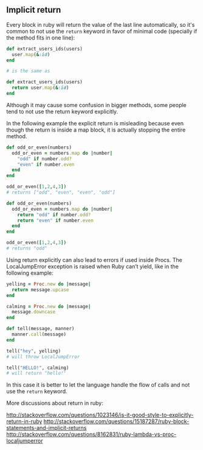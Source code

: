## Implicit return

Every block in ruby will return the value of the last line automatically, so it's common to not use the `return` keyword in favor of minimal code (specially if the method fits in one line):

```ruby
def extract_users_ids(users)
  user.map(&:id)
end

# is the same as

def extract_users_ids(users)
  return user.map(&:id)
end
```

Although it may cause some confusion in bigger methods, some people tend to not use the return keyword explicitly.

In the following example the explicit return is misleading because even though the return is inside a map block, it is actually stopping the entire method.

```ruby
def odd_or_even(numbers)
  odd_or_even = numbers.map do |number|
    "odd" if number.odd?
    "even" if number.even
  end
end

odd_or_even([1,2,4,3])
# returns ["odd", "even", "even", "odd"]

def odd_or_even(numbers)
  odd_or_even = numbers.map do |number|
    return "odd" if number.odd?
    return "even" if number.even
  end
end

odd_or_even([1,2,4,3])
# returns "odd"
```

Using return explicitly can also lead to errors if used inside Procs. The LocalJumpError exception is raised when Ruby can’t yield, like in the following example:

```ruby
yelling = Proc.new do |message|
  return message.upcase
end

calming = Proc.new do |message|
  message.downcase
end

def tell(message, manner)
  manner.call(message)
end

tell("hey", yelling)
# will throw LocalJumpError

tell("HELLO!", calming)
# will return "hello!"

```
In this case it is better to let the language handle the flow of calls and not use the `return` keyword.

More discussions about return in ruby:

http://stackoverflow.com/questions/1023146/is-it-good-style-to-explicitly-return-in-ruby
http://stackoverflow.com/questions/15187287/ruby-block-statements-and-implicit-returns
http://stackoverflow.com/questions/8162831/ruby-lambda-vs-proc-localjumperror

